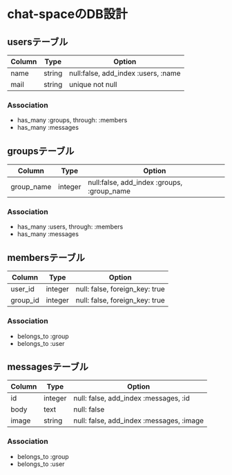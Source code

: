 # chat-spaceのDB設計
## usersテーブル
|Column|Type|Option|
|------|----|------|
|name|string|null:false, add_index :users, :name|
|mail|string|unique not null|
### Association
- has_many :groups, through: :members
- has_many :messages

## groupsテーブル
|Column|Type|Option|
|------|----|------|
|group_name|integer|null:false, add_index :groups, :group_name|
### Association
- has_many :users, through: :members
- has_many :messages

## membersテーブル
|Column|Type|Option|
|------|----|------|
|user_id|integer|null: false, foreign_key: true|
|group_id|integer|null: false, foreign_key: true|
### Association
- belongs_to :group
- belongs_to :user

## messagesテーブル
|Column|Type|Option|
|------|----|------|
|id|integer|null: false, add_index :messages, :id|
|body|text|null: false|
|image|string|null: false, add_index :messages, :image|
### Association
- belongs_to :group
- belongs_to :user
